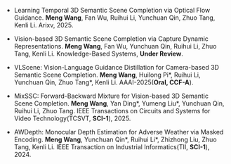 
- Learning Temporal 3D Semantic Scene Completion via Optical Flow Guidance. <strong>Meng Wang</strong>, Fan Wu, Ruihui Li, Yunchuan Qin, Zhuo Tang, Kenli Li. Arixv, 2025.

- Vision-based 3D Semantic Scene Completion via Capture Dynamic Representations. <strong>Meng Wang</strong>, Fan Wu, Yunchuan Qin, Ruihui Li, Zhuo Tang, Kenli Li. Knowledge-Based Systems, <strong>Under Review</strong>.

- VLScene: Vision-Language Guidance Distillation for Camera-based 3D Semantic Scene Completion. <strong>Meng Wang</strong>, Huilong Pi*, Ruihui Li, Yunchuan Qin, Zhuo Tang*, Kenli Li. AAAI-2025(<strong>Oral, CCF-A</strong>).

- MixSSC: Forward-Backward Mixture for Vision-based 3D Semantic Scene Completion. <strong>Meng Wang</strong>, Yan Ding*, Yumeng Liu*, Yunchuan Qin, Ruihui Li, Zhuo Tang. IEEE Transactions on Circuits and Systems for Video Technology(TCSVT, <strong>SCI-1</strong>), 2025.

- AWDepth: Monocular Depth Estimation for Adverse Weather via Masked Encoding. <strong>Meng Wang</strong>, Yunchuan Qin*, Ruihui Li*, Zhizhong Liu, Zhuo Tang, Kenli Li. IEEE Transaction on Industrial Informatics(TII, <strong>SCI-1</strong>), 2024.

